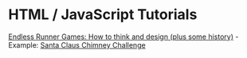 # HTML / JavaScript Tutorials

[Endless Runner Games: How to think and design (plus some history)](https://www.gamasutra.com/blogs/BenChong/20150112/233958/Endless_Runner_Games_How_to_think_and_design_plus_some_history.php) - Example: [Santa Claus Chimney Challenge](http://cdn-factory.marketjs.com/en/santa-claus-chimney-challenge/index.html)

[]()

[]()

[]()

[]()
